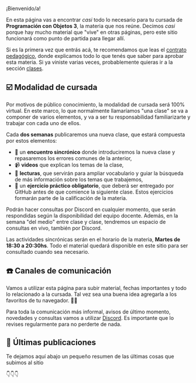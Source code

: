 ¡Bienvenido/a!

En esta página vas a encontrar _casi_ todo lo necesario para tu cursada de **Programación con Objetos 3**, la materia que nos reúne. Decimos _casi_ porque hay mucho material que "vive" en otras páginas, pero este sitio funcionará como punto de partida para llegar allí.

Si es la primera vez que entrás acá, te recomendamos que leas el [contrato pedagógico](/articulos/contrato-pedagogico), donde explicamos todo lo que tenés que saber para aprobar esta materia. Si ya viniste varias veces, probablemente quieras ir a la sección [clases](/categorias/clases).

## :ballot_box_with_check: Modalidad de cursada

Por motivos de público conocimiento, la modalidad de cursada será 100% virtual. En este marco, lo que normalmente llamaríamos "una clase" se va a componer de varios elementos, y va a ser tu responsabilidad familiarizarte y trabajar con cada uno de ellos.

Cada **dos semanas** publicaremos una nueva clase, que estará compuesta por estos elementos:

* 💬 un **encuentro sincrónico** donde introduciremos la nueva clase y repasaremos los errores comunes de la anterior,
* :video_camera: **videos** que explican los temas de la clase,
* :book: **lecturas**, que servirán para ampliar vocabulario y guiar la búsqueda de más información sobre los temas que trabajemos,
* :memo: un **ejercicio práctico obligatorio**, que deberá ser entregado por GitHub antes de que comience la siguiente clase. Estos ejercicios formarán parte de la calificación de la materia.

Podrán hacer consultas por Discord en cualquier momento, que serán respondidas según la disponibilidad del equipo docente. Además, en la semana "del medio" entre clase y clase, tendremos un espacio de consultas en vivo, también por Discord.

Las actividades sincrónicas serán en el horario de la materia, **Martes de 18:30 a 20:30hs**. Todo el material quedará disponible en este sitio para ser consultado cuando sea necesario.

## :phone: Canales de comunicación

Vamos a utilizar esta página para subir material, fechas importantes y todo lo relacionado a la cursada. Tal vez sea una buena idea agregarla a los favoritos de tu navegador. :link::globe_with_meridians:

Para toda la comunicación más informal, avisos de último momento, novedades y consultas vamos a utilizar [Discord](https://discord.gg/n4g5wH5). Es importante que lo revises regularmente para no perderte de nada.

## :newspaper: Últimas publicaciones

Te dejamos aquí abajo un pequeño resumen de las últimas cosas que subimos al sitio

:point_down::point_down::point_down:
